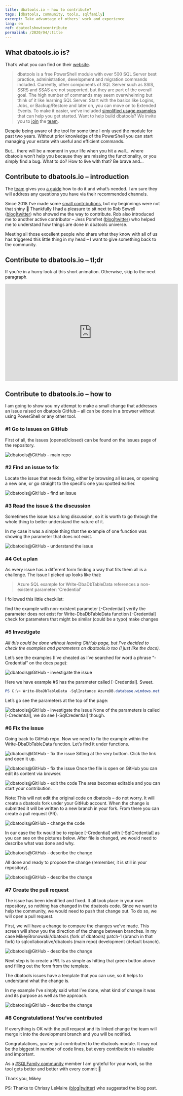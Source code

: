 ```yaml
---
title: dbatools.io – how to contribute?
tags: [dbatools, community, tools, sqlfamily]
excerpt: Take advantage of others' work and experience
lang: en
ref: dbatoolshowtocontribute
permalink: /2020/04/:title
---
```


## What dbatools.io is?

That’s what you can find on their [website](https://dbatools.io/commands/).

> dbatools is a free PowerShell module with over 500 SQL Server best practice, administration, development and migration commands included. Currently, other components of SQL Server such as SSIS, SSRS and SSAS are not supported, but they are part of the overall goal.
The high number of commands may seem overwhelming but think of it like learning SQL Server. Start with the basics like Logins, Jobs, or Backup/Restore and later on, you can move on to Extended Events. To make it easier, we’ve included [simplified usage examples](https://dbatools.io/getting-started) that can help you get started.
Want to help build dbatools? We invite you to [join](https://dbatools.io/slack) the [team](https://dbatools.io/team).

Despite being aware of the tool for some time I only used the module for past two years. Without prior knowledge of the PowerShell you can start managing your estate with useful and efficient commands.

But… there will be a moment in your life when you hit a wall… where dbatools won’t help you because they are missing the functionality, or you simply find a bug. What to do? How to live with that? Be brave and…

## Contribute to dbatools.io – introduction

The [team](https://dbatools.io/team) gives you [a guide](https://dbatools.io/contributing) how to do it and what’s needed. I am sure they will address any questions you have via their recommended channels.

Since 2018 I’ve made some [small contributions](https://github.com/sqlcollaborative/dbatools/graphs/contributors), but my beginnings were not that shiny 🙂 Thankfully I had a pleasure to sit next to Rob Sewell ([blog](https://sqldbawithabeard.com/)\|[twitter](https://twitter.com/sqldbawithbeard)) who showed me the way to contribute. Rob also introduced me to another active contributor – Jess Pomfret ([blog](https://jesspomfret.com/)\|[twitter](https://twitter.com/jpomfret)) who helped me to understand how things are done in dbatools universe.

Meeting all those excellent people who share what they know with all of us has triggered this little thing in my head – I want to give something back to the community.

## Contribute to dbatools.io – tl;dr

If you’re in a hurry look at this short animation. Otherwise, skip to the next paragraph.

<iframe width="560" height="315" src="https://www.youtube.com/embed/YjaTUXjdPDs" frameborder="0" allow="accelerometer; autoplay; clipboard-write; encrypted-media; gyroscope; picture-in-picture" allowfullscreen></iframe>

## Contribute to dbatools.io – how to

I am going to show you my attempt to make a small change that addresses an issue raised on dbatools GitHub – all can be done in a browser without using PowerShell or any other tool.

### #1 Go to Issues on GitHub

First of all, the issues (opened/closed) can be found on the Issues page of the repository.

![dbatools@GitHub - main repo](/images/dbatools_contribute_01_main_repo.png)

### #2 Find an issue to fix

Locate the issue that needs fixing, either by browsing all issues, or opening a new one, or go straight to the specific one you spotted earlier.

![dbatools@GitHub - find an issue](/images/dbatools_contribute_02_issues.png)

### #3 Read the issue & the discussion

Sometimes the issue has a long discussion, so it is worth to go through the whole thing to better understand the nature of it.

In my case it was a simple thing that the example of one function was showing the parameter that does not exist.

![dbatools@GitHub - understand the issue](/images/dbatools_contribute_03_issues_example.png)

### #4 Get a plan

As every issue has a different form finding a way that fits them all is a challenge. The issue I picked up looks like that:

>Azure SQL example for Write-DbaDbTableData references a non-existent parameter: ‘Credential’

I followed this little checklist:

find the example with non-existent parameter [-Credential]
verify the parameter does not exist for Write-DbaDbTableData function [-Credential]
check for parameters that might be similar (could be a typo)
make changes

### #5 Investigate

*All this could be done without leaving GitHub page, but I’ve decided to check the examples and parameters on dbatools.io too (I just like the docs).*

Let’s see the examples (I’ve cheated as I’ve searched for word a phrase “-Credential” on the docs page):

![dbatools@GitHub - investigate the issue](/images/dbatools_contribute_04_issues_example_investigate.png)

Here we have example #6 has the parameter called [-Credential]. Sweet.

```powershell
PS C:\> Write-DbaDbTableData -SqlInstance AzureDB.database.windows.net -InputObject $DataTable -Database mydb -Table customers -KeepNulls -Credential $AzureCredential -BulkCopyTimeOut 300
```

Let’s go see the parameters at the top of the page:

![dbatools@GitHub - investigate the issue](/images/dbatools_contribute_05_issues_example_investigate2.png)
None of the parameters is called [-Credential], we do see [-SqlCredential] though.

### #6 Fix the issue

Going back to GitHub repo. Now we need to fix the example within the Write-DbaDbTableData function. Let’s find it under functions.

![dbatools@GitHub - fix the issue](/images/dbatools_contribute_06_main_repo_functions.png)
Sitting at the very bottom. Click the link and open it up.

![dbatools@GitHub - fix the issue](/images/dbatools_contribute_07_main_repo_functions_example.png)
Once the file is open on GitHub you can edit its content via browser.

![dbatools@GitHub - edit the code](/images/dbatools_contribute_08_edit.png)
The area becomes editable and you can start your contribution.

Note: This will not edit the original code on dbatools – do not worry. It will create a dbatools fork under your GitHub account. When the change is submitted it will be written to a new branch in your fork. From there you can create a pull request (PR).

![dbatools@GitHub - change the code](/images/dbatools_contribute_09_edit2.png)

In our case the fix would be to replace [-Credential] with [-SqlCredential] as you can see on the pictures below. After file is changed, we would need to describe what was done and why.

![dbatools@GitHub - describe the change](/images/dbatools_contribute_10_edit3.png)

All done and ready to propose the change (remember, it is still in your repository).

![dbatools@GitHub - describe the change](/images/dbatools_contribute_11_propose_change.png)

### #7 Create the pull request

The issue has been identified and fixed. It all took place in your own repository, so nothing has changed in the dbatools code. Since we want to help the community, we would need to push that change out. To do so, we will open a pull request.

First, we will have a change to compare the changes we’ve made. This screen will show you the direction of the change between branches. In my case
MikeyBronowski/dbatools (fork of dbatools) patch-1 (branch in that fork)
to
sqlcollaborative/dbatools (main repo) development (default branch).

![dbatools@GitHub - describe the change](/images/dbatools_contribute_13_open_pull_request2.png)

Next step is to create a PR. Is as simple as hitting that green button above and filling out the form from the template.

The dbatools issues have a template that you can use, so it helps to understand what the change is.

In my example I’ve simply said what I’ve done, what kind of change it was and its purpose as well as the approach.

![dbatools@GitHub - describe the change](/images/dbatools_contribute_12_open_pull_request.png)

### #8 Congratulations! You’ve contributed

If everything is OK with the pull request and its linked change the team will merge it into the development branch and you will be notified.

Congratulations, you’ve just contributed to the dbatools module. It may not be the biggest in number of code lines, but every contribution is valuable and important.

As a [#SQLFamily community](https://twitter.com/hashtag/sqlfamily) member I am grateful for your work, so the tool gets better and better with every commit 🙂

Thank you,
Mikey

PS: Thanks to Chrissy LeMaire ([blog](https://blog.netnerds.net/)\|[twitter](https://twitter.com/cl)) who suggested the blog post.
